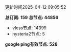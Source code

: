 更新时间2025-04-12 09:05:52

**总订阅: 159**
**总节点: 44856**
- vless节点: 14399
- hysteria2节点: 5

**google ping有效节点: 528**
